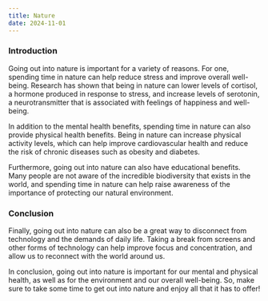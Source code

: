 ```yaml
---
title: Nature
date: 2024-11-01
---
```

### Introduction
Going out into nature is important for a variety of reasons. For one, spending time in nature can help reduce stress and improve overall well-being. Research has shown that being in nature can lower levels of cortisol, a hormone produced in response to stress, and increase levels of serotonin, a neurotransmitter that is associated with feelings of happiness and well-being.

In addition to the mental health benefits, spending time in nature can also provide physical health benefits. Being in nature can increase physical activity levels, which can help improve cardiovascular health and reduce the risk of chronic diseases such as obesity and diabetes.

Furthermore, going out into nature can also have educational benefits. Many people are not aware of the incredible biodiversity that exists in the world, and spending time in nature can help raise awareness of the importance of protecting our natural environment.

### Conclusion
Finally, going out into nature can also be a great way to disconnect from technology and the demands of daily life. Taking a break from screens and other forms of technology can help improve focus and concentration, and allow us to reconnect with the world around us.

In conclusion, going out into nature is important for our mental and physical health, as well as for the environment and our overall well-being. So, make sure to take some time to get out into nature and enjoy all that it has to offer!
